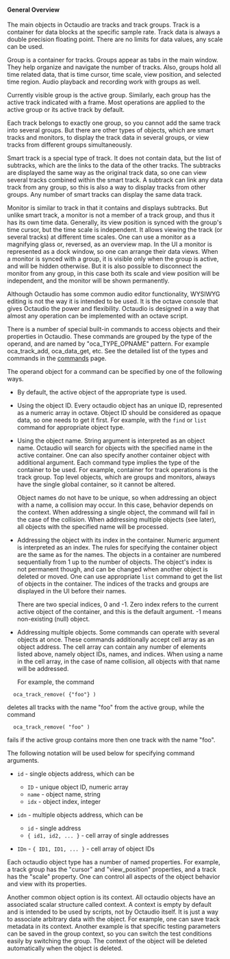 #### General Overview

The main objects in Octaudio are tracks and track groups. Track is a container for data
blocks at the specific sample rate. Track data is always a double precision floating
point. There are no limits for data values, any scale can be used.

Group is a container for tracks. Groups appear as tabs in the main window. They help
organize and navigate the number of tracks. Also, groups hold all time related
data, that is time cursor, time scale, view position, and selected time region. Audio
playback and recording work with groups as well.

Currently visible group is the active group. Similarly, each group has the active track
indicated with a frame. Most operations are applied to the active group or its
active track by default.

Each track belongs to exactly one group, so you cannot add the same track into several
groups. But there are other types of objects, which are smart tracks and monitors, to
display the track data in several groups, or view tracks from different groups
simultaneously.

Smart track is a special type of track. It does not contain data, but the list of
subtracks, which are the links to the data of the other tracks. The subtracks are
displayed the same way as the original track data, so one can view several tracks
combined within the smart track. A subtrack can link any data track from any group, so
this is also a way to display tracks from other groups. Any number of smart tracks can
display the same data track.

Monitor is similar to track in that it contains and displays subtracks. But unlike smart
track, a monitor is not a member of a track group, and thus it has its own time data.
Generally, its view position is synced with the group's time cursor, but the time scale is
independent. It allows viewing the track (or several tracks) at different time scales.
One can use a monitor as a magnifying glass or, reversed, as an overview map.
In the UI a monitor is represented as a dock window, so one can arrange their data
views. When a monitor is synced with a group, it is visible only when the group is
active, and will be hidden otherwise. But it is also possible to disconnect the monitor
from any group, in this case both its scale and view position will be independent, and the
monitor will be shown permanently.

Although Octaudio has some common audio editor functionality, WYSIWYG editing is not the
way it is intended to be used. It is the octave console that gives Octaudio the power
and flexibility. Octaudio is designed in a way that almost any operation can be
implemented with an octave script.

There is a number of special built-in commands to access objects and their
properties in Octaudio. These commands are grouped by the type of the operand, and are
named by "oca_TYPE_OPNAME" pattern. For example oca_track_add, oca_data_get, etc. See
the detailed list of the types and commands in the
[commands](commands.md) page.

The operand object for a command can be specified by one of the following ways.

- By default, the active object of the appropriate type is used.

- Using the object ID. Every octaudio object has an unique ID, represented as a numeric
  array in octave. Object ID should be considered as opaque data, so one needs to get
  it first. For example, with the `find` or `list` command for appropriate object type.

- Using the object name. String argument is interpreted as an object name.
  Octaudio will search for objects with the specified name in the active container.
  One can also specify another container object with additional argument. Each command
  type implies the type of the container to be used. For example, container for track
  operations is the track group. Top level objects, which are groups and monitors,
  always have the single global container, so it cannot be altered.

  Object names do not have to be unique, so when addressing an object with a name, a
  collision may occur. In this case, behavior depends on the context. When addressing
  a single object, the command will fail in the case of the collision. When addressing
  multiple objects (see later), all objects with the specified name will be processed.

- Addressing the object with its index in the container. Numeric argument is interpreted
  as an index. The rules for specifying the container object are the same as for the names.
  The objects in a container are numbered sequentially from 1 up to the number of
  objects. The object's index is not permanent though, and can be changed when another
  object is deleted or moved. One can use appropriate `list` command to get the
  list of objects in the container. The indices of the tracks and groups are displayed
  in the UI before their names.

  There are two special indices, 0 and -1. Zero index refers to the current active
  object of the container, and this is the default argument. -1 means non-existing
  (null) object.

- Addressing multiple objects. Some commands can operate with several objects at once.
  These commands additionally accept cell array as an object address. The cell array can
  contain any number of elements listed above, namely object IDs, names, and indices.
  When using a name in the cell array, in the case of name collision, all objects
  with that name will be addressed.

  For example, the command
```
  oca_track_remove( {"foo"} )
```
  deletes all tracks with the name "foo" from the active group, while the command
```
  oca_track_remove( "foo" )
```
  fails if the active group contains more then one track with the name "foo".

The following notation will be used below for specifying command arguments.
  - `id`  - single objects address, which can be
    - `ID`      - unique object ID, numeric array
    - `name`    - object name, string
    - `idx`     - object index, integer

  - `idn` - multiple objects address, which can be
    - `id`               - single address
    - `{ id1, id2, ... }` - cell array of single addresses

  - `IDn` - `{ ID1, ID1, ... }` - cell array of object IDs

Each octaudio object type has a number of named properties. For example, a track group has
the "cursor" and "view_position" properties, and a track has the "scale" property. One
can control all aspects of the object behavior and view with its properties.

Another common object option is its context. All octaudio objects have an associated
scalar structure called context. A context is empty by default and is intended to be used by
scripts, not by Octaudio itself. It is just a way to associate arbitrary data with the
object. For example, one can save track metadata in its context. Another example is that
specific testing parameters can be saved in the group context, so you can switch the
test conditions easily by switching the group. The context of the object will be deleted
automatically when the object is deleted.



